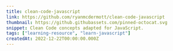 ```yaml
---
title: clean-code-javascript
link: https://github.com/ryanmcdermott/clean-code-javascript
thumbnail: https://github.githubassets.com/pinned-octocat.svg
snippet: Clean Code concepts adapted for JavaScript.
tags: ["learning-resource", "learn-javascript"]
createdAt: 2022-12-22T00:00:00.000Z
---
```


